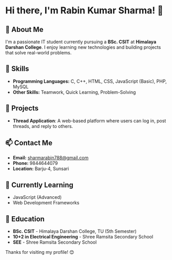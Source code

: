# Hi there, I'm Rabin Kumar Sharma! 👋

## 🚀 About Me
I'm a passionate IT student currently pursuing a **BSc. CSIT** at **Himalaya Darshan College**. I enjoy learning new technologies and building projects that solve real-world problems.

## 🔧 Skills
- **Programming Languages:** C, C++, HTML, CSS, JavaScript (Basic), PHP, MySQL
- **Other Skills:** Teamwork, Quick Learning, Problem-Solving

## 📂 Projects
- **Thread Application**: A web-based platform where users can log in, post threads, and reply to others.

## 📫 Contact Me
- **Email:** sharmarabin788@gmail.com
- **Phone:** 9844644079
- **Location:** Barju-4, Sunsari

## 🌱 Currently Learning
- JavaScript (Advanced)
- Web Development Frameworks

## 📜 Education
- **BSc. CSIT** - Himalaya Darshan College, TU (5th Semester)
- **10+2 in Electrical Engineering** - Shree Ramsita Secondary School
- **SEE** - Shree Ramsita Secondary School

Thanks for visiting my profile! 😊
